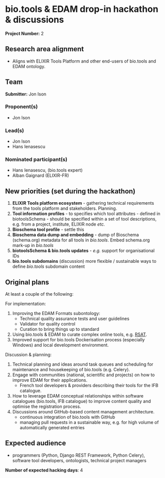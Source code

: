# bio.tools & EDAM drop-in hackathon & discussions

**Project Number:** 2

## Research area alignment

- Aligns with ELIXIR Tools Platform and other end-users of bio.tools and EDAM ontology.

## Team

**Submitter:** Jon Ison

### Proponent(s)

- Jon Ison

### Lead(s)

- Jon Ison
- Hans Ienasescu

### Nominated participant(s)

- Hans Ienasescu, (bio.tools expert)
- Alban Gaignard (ELIXIR-FR)

## New priorities (set during the hackathon)

1. **ELIXIR Tools platform ecosystem** - gathering technical requirements from the tools platform and stakeholders. Planning.
2. **Tool information profiles** - to specifies which tool attributes - defined in biotoolsSchema - should be specified within a set of tool descriptions, e.g. from a project, institute, ELIXIR node *etc.*
3. **Bioschema tool profile** - settle this 
4. **Bioschema data dump and embedding** - dump of Bioschema (schema.org) metadata for all tools in *bio.tools*. Embed schema.org mark-up in *bio.tools*
5. **biotoolsSchema & bio.tools updates** - *e.g.* support for organisational IDs
6. **bio.tools subdomains** (discussion) more flexible / sustainable ways to define *bio.tools* subdomain content


## Original plans

At least a couple of the following:

For implementation:
 1. Improving the EDAM Formats subontology:
    - Technical quality assurance tests and user guidelines 
    - Validator for quality control 
    - Curation to bring things up to standard
 2. Using bio.tools & EDAM to curate complex online tools, e.g. [RSAT](http://rsat01.biologie.ens.fr/rsa-tools/RSAT_home.cgi).
 3. Improved support for bio.tools Dockerisation process (especially Windows) and local development environment.
 
Discussion & planning:
 1. Technical planning and ideas around task queues and scheduling for maintenance and housekeeping of bio.tools (e.g. Celery).
 2. Engage with communities (national, scientific and projects) on how to improve EDAM for their applications.
    - French tool developers & providers describing their tools for the IFB catalogue.
 3. How to leverage EDAM conceptual relationships within software catalogues (bio.tools, IFB catalogue) to improve content quality and optimise the registration process.
 4. Discussions around GitHub-based content management architecture.
    - continuous integration of bio.tools with GitHub
    - managing pull requests in a sustainable way, e.g. for high volume of automatically generated entries

## Expected audience

- programmers (Python, Django REST Framework, Python Celery), software tool developers, ontologists, technical project managers

**Number of expected hacking days**: 4


